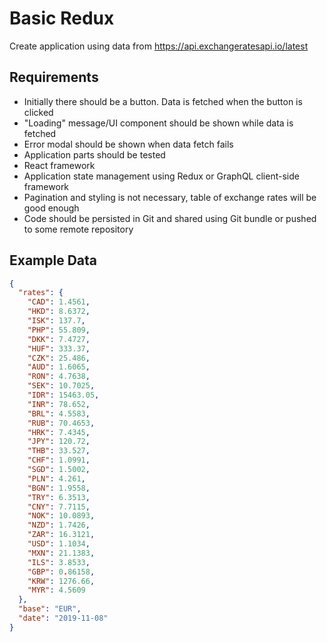 # Basic Redux

Create application using data from https://api.exchangeratesapi.io/latest

## Requirements

- Initially there should be a button. Data is fetched when the button is clicked
- "Loading" message/UI component should be shown while data is fetched
- Error modal should be shown when data fetch fails
- Application parts should be tested
- React framework
- Application state management using Redux or GraphQL client-side framework
- Pagination and styling is not necessary, table of exchange rates will be good enough
- Code should be persisted in Git and shared using Git bundle or pushed to some remote repository

## Example Data

```json
{
  "rates": {
    "CAD": 1.4561,
    "HKD": 8.6372,
    "ISK": 137.7,
    "PHP": 55.809,
    "DKK": 7.4727,
    "HUF": 333.37,
    "CZK": 25.486,
    "AUD": 1.6065,
    "RON": 4.7638,
    "SEK": 10.7025,
    "IDR": 15463.05,
    "INR": 78.652,
    "BRL": 4.5583,
    "RUB": 70.4653,
    "HRK": 7.4345,
    "JPY": 120.72,
    "THB": 33.527,
    "CHF": 1.0991,
    "SGD": 1.5002,
    "PLN": 4.261,
    "BGN": 1.9558,
    "TRY": 6.3513,
    "CNY": 7.7115,
    "NOK": 10.0893,
    "NZD": 1.7426,
    "ZAR": 16.3121,
    "USD": 1.1034,
    "MXN": 21.1383,
    "ILS": 3.8533,
    "GBP": 0.86158,
    "KRW": 1276.66,
    "MYR": 4.5609
  },
  "base": "EUR",
  "date": "2019-11-08"
}
```
